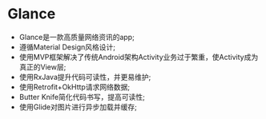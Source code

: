 # Glance
* Glance是一款高质量网络资讯的app;
* 遵循Material Design风格设计;
* 使用MVP框架解决了传统Android架构Activity业务过于繁重，使Activity成为真正的View层;
* 使用RxJava提升代码可读性，并更易维护;
* 使用Retrofit+OkHttp请求网络数据;
* Butter Knife简化代码书写，提高可读性; 
* 使用Glide对图片进行异步加载并缓存;
